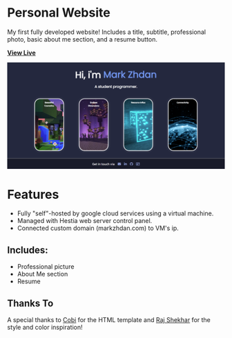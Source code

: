 # Personal Website
My first fully developed website! Includes a title, subtitle, professional photo, basic about me section, and a resume button.


**[View Live](https://markzhdan.com/)**


<img src="preview.png" alt="Website Preview" >


# Features
- Fully "self"-hosted by google cloud services using a virtual machine.
- Managed with Hestia web server control panel.
- Connected custom domain (markzhdan.com) to VM's ip.

## Includes:
- Professional picture
- About Me section
- Resume


## Thanks To
A special thanks to [Cobi](https://github.com/cobiwave/simplefolio) for the HTML template and [Raj Shekhar](https://github.com/rajshekhar26/cleanfolio) for the style and color inspiration!
